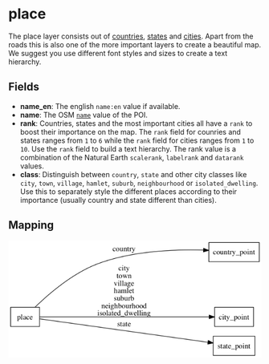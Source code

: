 # place

The place layer consists out of [countries](http://wiki.openstreetmap.org/wiki/Tag:place%3Dcountry),
[states](http://wiki.openstreetmap.org/wiki/Tag:place%3Dstate) and [cities](http://wiki.openstreetmap.org/wiki/Key:place).
Apart from the roads this is also one of the more important layers to create a beautiful map.
We suggest you use different font styles and sizes to create a text hierarchy.

## Fields

- **name_en**: The english `name:en` value if available.
- **name**: The OSM [`name`](http://wiki.openstreetmap.org/wiki/Key:name) value of the POI.
- **rank**: Countries, states and the most important cities all have a `rank` to boost their importance on the map.
The `rank` field for counries and states ranges from `1` to `6` while the `rank` field for
cities ranges from `1` to `10`. Use the `rank` field to build a text hierarchy.
The rank value is a combination of the Natural Earth `scalerank`, `labelrank` and `datarank` values.
- **class**: Distinguish between `country`, `state` and other city classes like
`city`, `town`, `village`, `hamlet`, `suburb`, `neighbourhood` or `isolated_dwelling`.
Use this to separately style the different places according to their importance (usually country and state different
than cities).

## Mapping

![](mapping.png)


